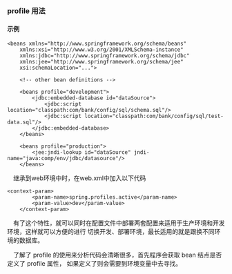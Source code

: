 ### profile 用法
#### 示例
```
<beans xmlns="http://www.springframework.org/schema/beans"
    xmlns:xsi="http://www.w3.org/2001/XMLSchema-instance"
    xmlns:jdbc="http://www.springframework.org/schema/jdbc"
    xmlns:jee="http://www.springframework.org/schema/jee"
    xsi:schemaLocation="...">

    <!-- other bean definitions -->

    <beans profile="development">
        <jdbc:embedded-database id="dataSource">
            <jdbc:script location="classpath:com/bank/config/sql/schema.sql"/>
            <jdbc:script location="classpath:com/bank/config/sql/test-data.sql"/>
        </jdbc:embedded-database>
    </beans>

    <beans profile="production">
        <jee:jndi-lookup id="dataSource" jndi-name="java:comp/env/jdbc/datasource"/>
    </beans>

```
&ensp;&ensp;继承到web环境中时，在web.xml中加入以下代码

```
<context-param>
        <param-name>spring.profiles.active</param-name>
        <param-value>dev</param-value>
    </context-param>
```

&ensp;&ensp;有了这个特性，就可以同时在配置文件中部署两套配置来适用于生产环境和开发环境，这样就可以方便的进行
切换开发、部署环境，最长适用的就是跟换不同环境的数据库。

&ensp;&ensp;了解了 profile 的使用来分析代码会清晰很多，首先程序会获取 bean 结点是否定义了 profile 属性，
如果定义了则会需要到环境变量中去寻找。
